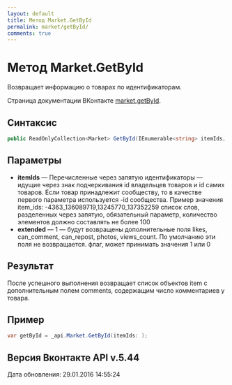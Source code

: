 ```yaml
---
layout: default
title: Метод Market.GetById
permalink: market/getById/
comments: true
---
```

# Метод Market.GetById
Возвращает информацию о товарах по идентификаторам.

Страница документации ВКонтакте [market.getById](https://vk.com/dev/market.getById).

## Синтаксис
``` csharp
public ReadOnlyCollection<Market> GetById(IEnumerable<string> itemIds, bool extended = false)
```

## Параметры
+ **itemIds** — Перечисленные через запятую идентификаторы — идущие через знак подчеркивания id владельцев товаров и id самих товаров. Если товар принадлежит сообществу, то в качестве первого параметра используется -id сообщества.
Пример значения item_ids: 
-4363_136089719,13245770_137352259 список слов, разделенных через запятую, обязательный параметр, количество элементов должно составлять не более 100
+ **extended** — 1 — будут возвращены дополнительные поля likes, can_comment, can_repost, photos, views_count. По умолчанию эти поля не возвращается. флаг, может принимать значения 1 или 0

## Результат
После успешного выполнения возвращает список объектов item с дополнительным полем comments, содержащим число комментариев у товара.

## Пример
``` csharp
var getById = _api.Market.GetById(itemIds: );
```

## Версия Вконтакте API v.5.44
Дата обновления: 29.01.2016 14:55:24
